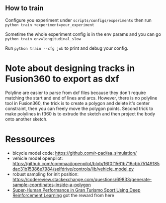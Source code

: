 ## How to train

Configure you experiment under `scripts/configs/experiments` then run `python train +experiment=your_experiment`

Sometime the whole experiment config is in the env params and you can go `python train env=longitudinal_slow`

Run `python train --cfg job` to print and debug your config.

# Note about designing tracks in Fusion360 to export as dxf

Polyline are easier to parse from dxf files because they don't require matching the start and end of lines and arcs. However, there is no polyline tool in Fusion360, the trick is to create a polygon and delete it's center constraint, then you can freely move the polygon points.
Second trick to make polylines in f360 is to extrude the sketch and then project the body onto another sketch.

# Ressources

- bicycle model code: https://github.com/r-pad/aa_simulation/
- vehicle model openpilot: https://github.com/commaai/openpilot/blob/16f0f1561b716cbb75149185dac31b15386e7984/selfdrive/controls/lib/vehicle_model.py
- robust sampling for init position: https://codereview.stackexchange.com/questions/69833/generate-sample-coordinates-inside-a-polygon
- [Super-Human Performance in Gran Turismo Sport Using Deep Reinforcement Learning](https://arxiv.org/abs/2008.07971) got the reward from here
